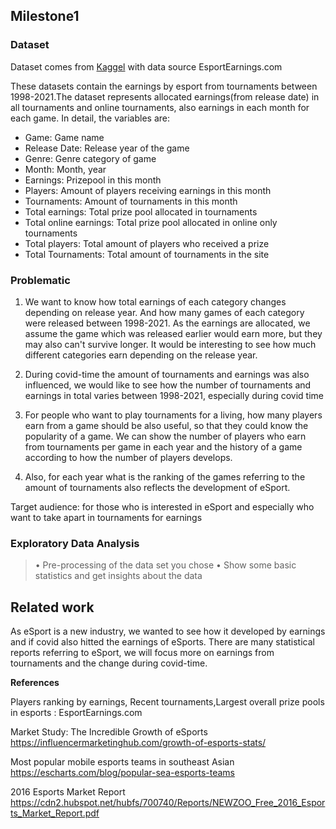 ## Milestone1

### Dataset
 
Dataset comes from [Kaggel](https://www.kaggle.com/rankirsh/esports-earnings) with data source EsportEarnings.com

These datasets contain the earnings by esport from tournaments between 1998-2021.The dataset represents allocated earnings(from release date) in all tournaments and online tournaments, also earnings in each month for each game.
In detail, the variables are:
- Game: Game name
- Release Date: Release year of the game
- Genre: Genre category of game
- Month: Month, year
- Earnings: Prizepool in this month
- Players: Amount of players receiving earnings  in this month
- Tournaments: Amount of tournaments in this month
- Total earnings: Total prize pool allocated in tournaments
- Total online earnings: Total prize pool allocated in online only tournaments
- Total players: Total amount of players who received a prize
- Total Tournaments: Total amount of tournaments in the site

### Problematic

1. We want to know how total earnings of each category changes depending on release year. And how many games of each category were released between 1998-2021.  As the earnings are allocated, we assume the game which was released earlier would earn more, but they may also can't survive longer. It would be interesting to see how much different categories earn depending on the release year. 
2. During covid-time the amount of tournaments and earnings was also influenced, we would like to see how the number of tournaments and earnings in total varies between 1998-2021, especially during covid time

3. For people who want to play tournaments for a living, how many players earn from a game should be also useful, so that they could know the popularity of a game. We can show the number of players who earn from tournaments per game in each year and the history of a game according to how the number of players develops.

4. Also, for each year what is the ranking of the games referring to the amount of tournaments also reflects the development of eSport.

Target audience: for those who is interested in eSport and especially who want to take apart in tournaments for earnings

### Exploratory Data Analysis 
 >• Pre-processing of the data set you chose
 • Show some basic statistics and get insights about the data


## Related work
As eSport is a new industry, we wanted to see how it developed by earnings and if covid also hitted the earnings of eSports. There are many statistical reports referring to eSport, we will focus more on earnings from tournaments and the change during covid-time.

**References**

Players ranking by earnings, Recent tournaments,Largest overall prize pools in esports : EsportEarnings.com

Market Study: The Incredible Growth of eSports
https://influencermarketinghub.com/growth-of-esports-stats/

 Most popular mobile esports teams in southeast Asian
https://escharts.com/blog/popular-sea-esports-teams

2016 Esports Market Report
https://cdn2.hubspot.net/hubfs/700740/Reports/NEWZOO_Free_2016_Esports_Market_Report.pdf

